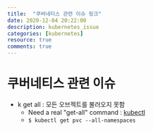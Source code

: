 ```yaml
---
title:  "쿠버네티스 관련 이슈 링크"
date: 2020-12-04 20:22:00
description: kubernetes_issue
categories: [kubernetes]
resource: true
comments: true
---
```


# 쿠버네티스 관련 이슈
- k get all : 모든 오브젝트를 불러오지 못함
  - Need a real "get-all" command : [kubectl](https://github.com/kubernetes/kubectl/issues/527)<br>
  - `$ kubectl get pvc --all-namespaces`

